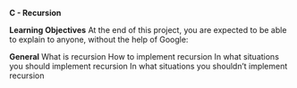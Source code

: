 **C - Recursion**

**Learning Objectives**
At the end of this project, you are expected to be able to explain to anyone, without the help of Google:

**General**
What is recursion
How to implement recursion
In what situations you should implement recursion
In what situations you shouldn’t implement recursion
